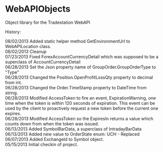 WebAPIObjects
=============

Object library for the Tradestation WebAPI

History: 

08/02/2013  Added static helper method GetEnvironmentUrl to WebAPILocation class.  
08/02/2013  Cleanup  
07/23/2013  Fixed ForexAccountCurrencyDetail which was supposed to be a superclass of AccountCurrencyDetail  
06/28/2013	Set the Json property name of GroupOrder.GroupOrderType to "Type"  
06/28/2013	Changed the Position.OpenProfitLossQty property to decimal from int.  
06/28/2013	Changed the Order.TimeStamp property to DateTime from string.  
06/28/2013	Modified AccessToken to fire an event, ExpirationWarning, one time when the token is within 120 seconds of expiration. This event can be used by the client to proactively request a new token before the current one expires.  
06/28/2013	Modified AccessToken so the ExpiresIn returns a value which counts down from when the token was issued.  
06/13/2013	Added SymbolBarData, a superclass of IntradayBarData  
06/13/2013	Added new value to OrderState enum: UCH - Replaced  
06/07/2013	Added ExchangeId to Symbol object.  
05/15/2013	Initial checkin of project.  
